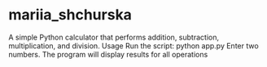 # mariia_shchurska
A simple Python calculator that performs addition, subtraction, multiplication, and division.
Usage
Run the script:
python app.py
Enter two numbers.
The program will display results for all operations